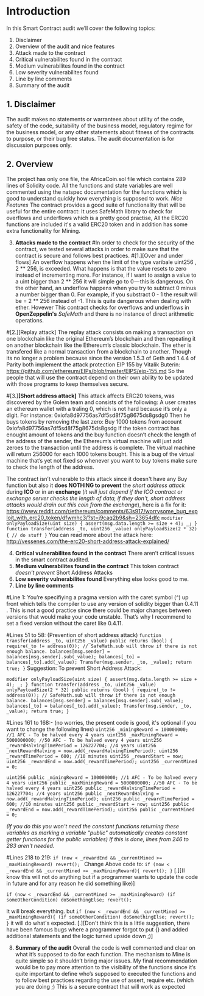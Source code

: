 # Introduction
In this Smart Contract audit we’ll cover the following topics:
1. Disclaimer
2. Overview of the audit and nice features
3. Attack made to the contract
4. Critical vulnerabilites found in the contract
5. Medium vulnerabilites found in the contract
6. Low severity vulnerabilites found
7. Line by line comments
8. Summary of the audit

## 1. Disclaimer
The audit makes no statements or warrantees about utility of the code, safety of the code, suitability of the business model, regulatory regime for the business model, or any other statements about fitness of the contracts to purpose, or their bug free status. The audit documentation is for discussion purposes only.
## 2. Overview
The project has only one file, the AfricaCoin.sol file which contains 289 lines of Solidity code. All the functions and state variables are well commented using the natspec documentation for the functions which is good to understand quickly how everything is supposed to work.
*Nice Features*
The contract provides a good suite of functionality that will be useful for the entire contract:
It uses SafeMath library to check for overflows and underflows which is a pretty good practise, All the ERC20 functions are included it's a valid ERC20 token and in addition has some extra functionality for Mining.

3. **Attacks made to the contract**
#In order to check for the security of the contract, we tested several attacks in order to make sure that the contract is secure and follows best practices.
#[1.][Over and under flows]
An overflow happens when the limit of the type varibale uint256 , 2 ** 256, is exceeded. What happens is that the value resets to zero instead of incrementing more.
For instance, if I want to assign a value to a uint bigger than 2 ** 256 it will simple go to 0 — this is dangerous.
On the other hand, an underflow happens when you try to subtract 0 minus a number bigger than 0.
For example, if you substract 0 - 1 the result will be = 2 ** 256 instead of -1.
This is quite dangerous when dealing with ether. Hovewer This contract checks for overflows and underflows in **OpenZeppelin's** *SafeMath* and there is no instance of direct arithmetic operations.



#[2.][Replay attack]
The replay attack consists on making a transaction on one blockchain like the original Ethereum’s blockchain and then repeating it on another blockchain like the Ethereum’s classic blockchain.
The ether is transfered like a normal transaction from a blockchain to another.
Though its no longer a problem because since the version 1.5.3 of Geth and 1.4.4 of Parity both implement the attack protection EIP 155 by Vitalik Buterin: https://github.com/ethereum/EIPs/blob/master/EIPS/eip-155.md
So the people that will use the contract depend on their own ability to be updated with those programs to keep themselves secure.

#[3.]**[Short address attack]**
This attack affects ERC20 tokens, was discovered by the Golem team and consists of the following:
A user creates an ethereum wallet with a traling 0, which is not hard because it’s only a digit. For instance: 0xiofa8d97756as7df5sd8f75g8675ds8gsdg0
Then he buys tokens by removing the last zero:
Buy 1000 tokens from account 0xiofa8d97756as7df5sd8f75g8675ds8gsdg
If the token contract has enought amount of tokens and the buy function doesn’t check the length of the address of the sender, the Ethereum’s virtual machine will just add zeroes to the transaction until the address is complete.
The virtual machine will return 256000 for each 1000 tokens bought. This is a bug of the virtual machine that’s yet not fixed so whenever you want to buy tokens make sure to check the length of the address.

The contract isn’t vulnerable to this attack since it doesn't have any Buy function but also it **does NOTHING to prevent** the *short address attack* during **ICO** or in an **exchange** (*it will just depend if the ICO contract or exchange server checks the length of data, if they don't, short address attacks would drain out this coin from the exchange*), here is a fix for it:
https://www.reddit.com/r/ethereum/comments/63s917/worrysome_bug_exploit_with_erc20_token/dfwmhc3/?st=j9caq2b9&sh=23654dfc
`modifier onlyPayloadSize(uint size) {
     assert(msg.data.length >= size + 4);
     _;
   }
  function transfer(address _to, uint256 _value) onlyPayloadSize(2 * 32) {
    // do stuff
  }`
You can read more about the attack here: http://vessenes.com/the-erc20-short-address-attack-explained/

4. **Critical vulnerabilites found in the contract**
There aren’t critical issues in the smart contract audited.
5. **Medium vulnerabilites found in the contract**
This token contract *doesn't prevent* Short Address Attacks
6. **Low severity vulnerabilites found**
Everything else looks good to me.
7. **Line by line comments**

#Line 1:
You’re specifiying a pragma version with the caret symbol (^) up front which tells the compiler to use any version of solidity bigger than 0.4.11 .
This is not a good practice since there could be major changes between versions that would make your code unstable. That’s why I recommend to set a fixed version without the caret like 0.4.11.

#Lines 51 to 58: (Prevention of short address attack)
`function transfer(address _to, uint256 _value) public returns (bool) {
    require(_to != address(0));
    // SafeMath.sub will throw if there is not enough balance.
    balances[msg.sender] = balances[msg.sender].sub(_value);
    balances[_to] = balances[_to].add(_value);
    Transfer(msg.sender, _to, _value);
    return true;
}`
Suggestion: To prevent Short Address Attack:

`modifier onlyPayloadSize(uint size) {
     assert(msg.data.length >= size + 4);
     _;
}
function transfer(address _to, uint256 _value) onlyPayloadSize(2 * 32) public returns (bool) {
    require(_to != address(0));
    // SafeMath.sub will throw if there is not enough balance.
    balances[msg.sender] = balances[msg.sender].sub(_value);
    balances[_to] = balances[_to].add(_value);
    Transfer(msg.sender, _to, _value);
    return true;
}`

#Lines 161 to 168:- (no worries, the present code is good, it's optional if you want to change the following lines)
`uint256 _miningReward = 100000000; //1 AFC - To be halved every 4 years
  uint256 _maxMiningReward = 5000000000; //50 AFC - To be halved every 4 years
  uint256 _rewardHalvingTimePeriod = 126227704; //4 years
  uint256 _nextRewardHalving = now.add(_rewardHalvingTimePeriod);
  uint256 _rewardTimePeriod = 600; //10 minutes
  uint256 _rewardStart = now;
  uint256 _rewardEnd = now.add(_rewardTimePeriod);
  uint256 _currentMined = 0;
`


`uint256 public _miningReward = 100000000; //1 AFC - To be halved every 4 years
  uint256 public _maxMiningReward = 5000000000; //50 AFC - To be halved every 4 years
  uint256 public _rewardHalvingTimePeriod = 126227704; //4 years
  uint256 public _nextRewardHalving = now.add(_rewardHalvingTimePeriod);
  uint256 public _rewardTimePeriod = 600; //10 minutes
  uint256 public _rewardStart = now;
  uint256 public _rewardEnd = now.add(_rewardTimePeriod);
  uint256 public _currentMined = 0;
`

*(If you do this you won't need the constant functions returning these variables as marking a variable "public" automatically creates constant getter functions for the public variables)*
*If this is done, lines from 246 to 283 aren't needed.*

#Lines 218 to 219:
`if (now < _rewardEnd && _currentMined >= _maxMiningReward)
        revert();
`
Change Above code to:
`if (now < _rewardEnd && _currentMined >= _maxMiningReward){
        revert();
}`
[.][(I know this will not do anything but if a programmer wants to update the code in future and for any reason he did something like)]

`if (now < _rewardEnd && _currentMined >= _maxMiningReward)
        (if someOtherCondition) doSomethingElse;
        revert();
`

It will break everything.
but
`if (now < _rewardEnd && _currentMined >= _maxMiningReward){
 		(if someOtherCondition) doSomethingElse;
        revert();
 }`
it will do what's expected.
[.][Don't think this is a little suggestion, there have been famous bugs where a programmer forgot to put {} and added additional statements and the logic turned upside down ;)]


8. **Summary of the audit**
Overall the code is well commented and clear on what it’s supposed to do for each function.
The mechanism to Mine is quite simple so it shouldn’t bring major issues.
My final recommendation would be to pay more attention to the visibility of the functions since it’s quite important to define who’s supposed to executed the functions and to follow best practices regarding the use of assert, require etc. (which you are doing ;)
This is a secure contract that will work as expected
